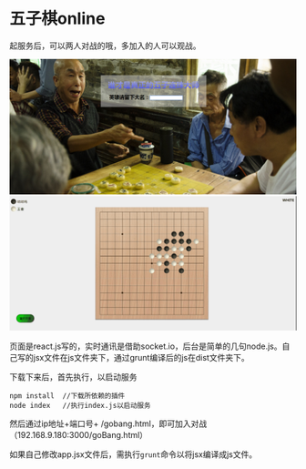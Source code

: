 五子棋online
===================

起服务后，可以两人对战的哦，多加入的人可以观战。

![效果图](pic1.png)
![效果图](impression.gif)

页面是react.js写的，实时通讯是借助socket.io，后台是简单的几句node.js。自己写的jsx文件在js文件夹下，通过grunt编译后的js在dist文件夹下。

下载下来后，首先执行，以启动服务

    npm install  //下载所依赖的插件
    node index   //执行index.js以启动服务

然后通过ip地址+端口号+ /gobang.html，即可加入对战（192.168.9.180:3000/goBang.html）

如果自己修改app.jsx文件后，需执行`grunt`命令以将jsx编译成js文件。